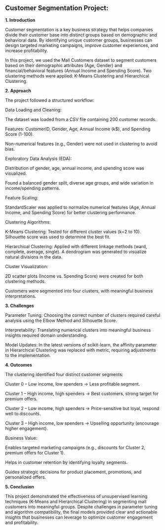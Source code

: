 ## Customer Segmentation Project:

**1. Introduction**

Customer segmentation is a key business strategy that helps companies divide their customer base into distinct groups based on demographic and behavioral data. By identifying unique customer groups, businesses can design targeted marketing campaigns, improve customer experiences, and increase profitability.

In this project, we used the Mall Customers dataset to segment customers based on their demographic attributes (Age, Gender) and financial/behavioral features (Annual Income and Spending Score). Two clustering methods were applied: K-Means Clustering and Hierarchical Clustering.

**2. Approach**

The project followed a structured workflow:

Data Loading and Cleaning:

The dataset was loaded from a CSV file containing 200 customer records.

Features: CustomerID, Gender, Age, Annual Income (k$), and Spending Score (1-100).

Non-numerical features (e.g., Gender) were not used in clustering to avoid bias.

Exploratory Data Analysis (EDA):

Distribution of gender, age, annual income, and spending score was visualized.

Found a balanced gender split, diverse age groups, and wide variation in income/spending patterns.

Feature Scaling:

StandardScaler was applied to normalize numerical features (Age, Annual Income, and Spending Score) for better clustering performance.

Clustering Algorithms:

K-Means Clustering: Tested for different cluster values (k=2 to 10). Silhouette score was used to determine the best fit.

Hierarchical Clustering: Applied with different linkage methods (ward, complete, average, single). A dendrogram was generated to visualize natural divisions in the data.

Cluster Visualization:

2D scatter plots (Income vs. Spending Score) were created for both clustering methods.

Customers were segmented into four clusters, with meaningful business interpretations.

**3. Challenges**

Parameter Tuning: Choosing the correct number of clusters required careful analysis using the Elbow Method and Silhouette Score.

Interpretability: Translating numerical clusters into meaningful business insights required domain understanding.

Model Updates: In the latest versions of scikit-learn, the affinity parameter in Hierarchical Clustering was replaced with metric, requiring adjustments to the implementation.

**4. Outcomes**

The clustering identified four distinct customer segments:

Cluster 0 – Low income, low spenders → Less profitable segment.

Cluster 1 – High income, high spenders → Best customers, strong target for premium offers.

Cluster 2 – Low income, high spenders → Price-sensitive but loyal, respond well to discounts.

Cluster 3 – High income, low spenders → Upselling opportunity (encourage higher engagement).

Business Value:

Enables targeted marketing campaigns (e.g., discounts for Cluster 2, premium offers for Cluster 1).

Helps in customer retention by identifying loyalty segments.

Guides strategic decisions for product placement, promotions, and personalized offers.

**5. Conclusion**

This project demonstrated the effectiveness of unsupervised learning techniques (K-Means and Hierarchical Clustering) in segmenting mall customers into meaningful groups. Despite challenges in parameter tuning and algorithm compatibility, the final models provided clear and actionable insights that businesses can leverage to optimize customer engagement and profitability.
